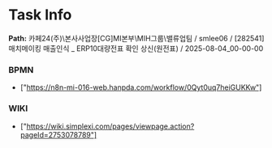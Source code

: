 # Task Info

**Path:** 카페24(주)\본사사업장\[CG]MI본부\MIH그룹\밸류업팀 / smlee06 / [282541] 매치메이킹 매출인식 _ ERP10대량전표 확인 상신(원전표) / 2025-08-04_00-00-00

### BPMN
- ["https://n8n-mi-016-web.hanpda.com/workflow/0Qyt0uq7heiGUKKw"]

### WIKI
- ["https://wiki.simplexi.com/pages/viewpage.action?pageId=2753078789"]

